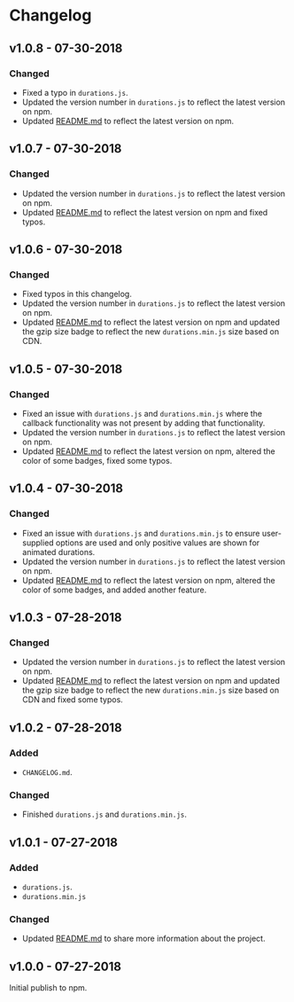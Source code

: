 # Changelog

## v1.0.8 - 07-30-2018

### Changed

* Fixed a typo in `durations.js`.
* Updated the version number in `durations.js` to reflect the latest version on npm.
* Updated [README.md](https://github.com/PurplestInc/durations.js/blob/master/README.md) to reflect the latest version on npm.

## v1.0.7 - 07-30-2018

### Changed

* Updated the version number in `durations.js` to reflect the latest version on npm.
* Updated [README.md](https://github.com/PurplestInc/durations.js/blob/master/README.md) to reflect the latest version on npm and fixed typos.

## v1.0.6 - 07-30-2018

### Changed

* Fixed typos in this changelog.
* Updated the version number in `durations.js` to reflect the latest version on npm.
* Updated [README.md](https://github.com/PurplestInc/durations.js/blob/master/README.md) to reflect the latest version on npm and updated the gzip size badge to reflect the new `durations.min.js` size based on CDN.

## v1.0.5 - 07-30-2018

### Changed

* Fixed an issue with `durations.js` and `durations.min.js` where the callback functionality was not present by adding that functionality.
* Updated the version number in `durations.js` to reflect the latest version on npm.
* Updated [README.md](https://github.com/PurplestInc/durations.js/blob/master/README.md) to reflect the latest version on npm, altered the color of some badges, fixed some typos.

## v1.0.4 - 07-30-2018

### Changed

* Fixed an issue with `durations.js` and `durations.min.js` to ensure user-supplied options are used and only positive values are shown for animated durations.
* Updated the version number in `durations.js` to reflect the latest version on npm.
* Updated [README.md](https://github.com/PurplestInc/durations.js/blob/master/README.md) to reflect the latest version on npm, altered the color of some badges, and added another feature.

## v1.0.3 - 07-28-2018

### Changed

* Updated the version number in `durations.js` to reflect the latest version on npm.
* Updated [README.md](https://github.com/PurplestInc/durations.js/blob/master/README.md) to reflect the latest version on npm and updated the gzip size badge to reflect the new `durations.min.js` size based on CDN and fixed some typos.

## v1.0.2 - 07-28-2018

### Added

* `CHANGELOG.md`.

### Changed

* Finished `durations.js` and `durations.min.js`.

## v1.0.1 - 07-27-2018

### Added

* `durations.js`.
* `durations.min.js`

### Changed

* Updated [README.md](https://github.com/PurplestInc/durations.js/blob/master/README.md) to share more information about the project.

## v1.0.0 - 07-27-2018

Initial publish to npm.